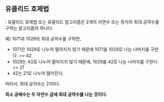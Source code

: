 유클리드 호제법
---------------------
 : 유클리드 호제법 또는 유클리드 알고리즘은 2개의 자연수 또는 정식의 최대 공약수를 구하는 알고리즘의 하나다.
 
 예)
 1071과 1029의 최대 공약수를 구하면,
 
 - 1071은 1029로 나누어 떨어지지 않기 때문에 1071을 1029로 나눈 나머지를 구한다. >> 42
 - 1029는 42로 나누어 떨어지지 않기 때문에, 1029를 42로 나눈 나머지를 구한다. >> 21
 - 42는 21로 나누어 떨어진다.
 
따라서, 최대 공약수는 21이다.

**최소 공배수는 두 자연수 곱에 최대 공약수를 나눈 것이다.**
